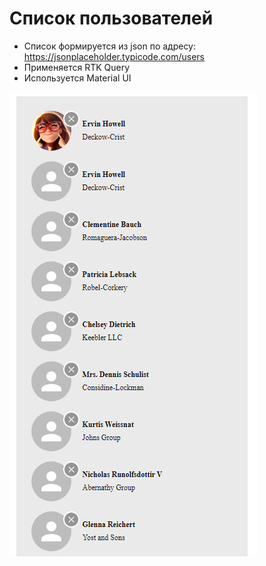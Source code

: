 # Список пользователей

- Список формируется из json по адресу: https://jsonplaceholder.typicode.com/users
- Применяется RTK Query
- Используется Material UI

![users](./users.png)

